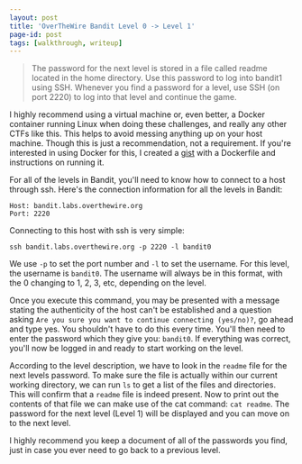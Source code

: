 ```yaml
---
layout: post
title: 'OverTheWire Bandit Level 0 -> Level 1'
page-id: post
tags: [walkthrough, writeup]
---
```


> The password for the next level is stored in a file called readme located in the home directory. Use this password to log into bandit1 using SSH. Whenever you find a password for a level, use SSH (on port 2220) to log into that level and continue the game.

I highly recommend using a virtual machine or, even better, a Docker container running Linux when doing these challenges, and really any other CTFs like this. This helps to avoid messing anything up on your host machine. Though this is just a recommendation, not a requirement. If you're interested in using Docker for this, I created a [gist](https://gist.github.com/Erigitic/4b11297f02169a996c24f52729b58e01) with a Dockerfile and instructions on running it.

For all of the levels in Bandit, you'll need to know how to connect to a host through ssh. Here's the connection information for all the levels in Bandit:

```
Host: bandit.labs.overthewire.org
Port: 2220
```

Connecting to this host with ssh is very simple:

`ssh bandit.labs.overthewire.org -p 2220 -l bandit0`

We use `-p` to set the port number and `-l` to set the username. For this level, the username is `bandit0`. The username will always be in this format, with the 0 changing to 1, 2, 3, etc, depending on the level.

Once you execute this command, you may be presented with a message stating the authenticity of the host can't be established and a question asking `Are you sure you want to continue connecting (yes/no)?`, go ahead and type yes. You shouldn't have to do this every time. You'll then need to enter the password which they give you: `bandit0`. If everything was correct, you'll now be logged in and ready to start working on the level.

According to the level description, we have to look in the `readme` file for the next levels password. To make sure the file is actually within our current working directory, we can run `ls` to get a list of the files and directories. This will confirm that a `readme` file is indeed present. Now to print out the contents of that file we can make use of the cat command: `cat readme`. The password for the next level (Level 1) will be displayed and you can move on to the next level.

I highly recommend you keep a document of all of the passwords you find, just in case you ever need to go back to a previous level.

<!-- Next Level: [Bandit Level 1 -> Level 2]() -->